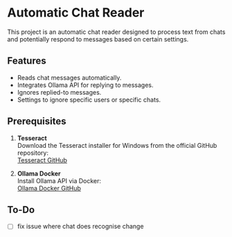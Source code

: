 # Automatic Chat Reader

This project is an automatic chat reader designed to process text from chats and potentially respond to messages based on certain settings.

## Features
- Reads chat messages automatically.
- Integrates Ollama API for replying to messages.
- Ignores replied-to messages.
- Settings to ignore specific users or specific chats.

## Prerequisites
1. **Tesseract**  
   Download the Tesseract installer for Windows from the official GitHub repository:  
   [Tesseract GitHub](https://github.com/UB-Mannheim/tesseract/wiki)
   
2. **Ollama Docker**  
   Install Ollama API via Docker:  
   [Ollama Docker GitHub](https://github.com/valiantlynx/ollama-docker)

## To-Do
- [ ] fix issue where chat does recognise change 


